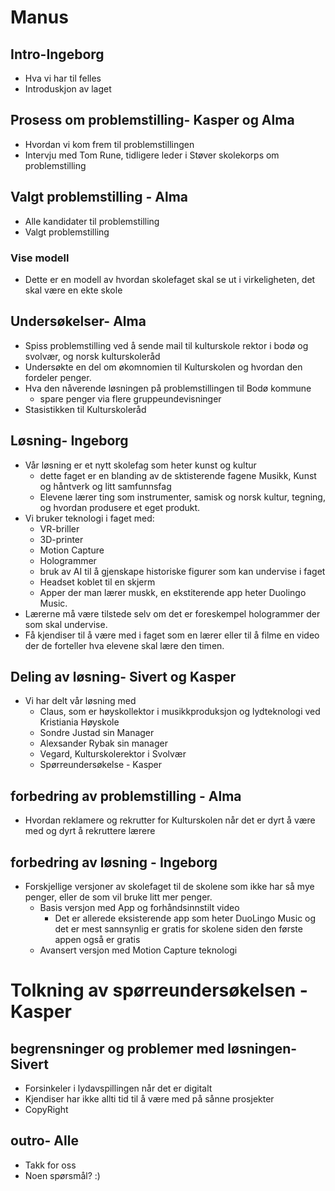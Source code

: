 # Manus 
## Intro-Ingeborg
* Hva vi har til felles
* Introduskjon av laget 
## Prosess om problemstilling- Kasper og Alma
* Hvordan vi kom frem til problemstillingen
* Intervju med Tom Rune, tidligere leder i Støver skolekorps om problemstilling
## Valgt problemstilling - Alma
* Alle kandidater til problemstilling
* Valgt problemstilling 
### Vise modell 
* Dette er en modell av hvordan skolefaget skal se ut i virkeligheten, det skal være en ekte skole
## Undersøkelser- Alma
*  Spiss problemstilling ved å sende mail til kulturskole rektor i bodø og svolvær, og norsk kulturskoleråd
* Undersøkte en del om økomnomien til Kulturskolen og hvordan den fordeler penger. 
* Hva den nåverende løsningen på problemstillingen til Bodø kommune
    * spare penger via flere gruppeundevisninger
* Stasistikken til Kulturskoleråd
## Løsning- Ingeborg
* Vår løsning er et nytt skolefag som heter kunst og kultur
    * dette faget er en blanding av de sktisterende fagene Musikk, Kunst og håntverk og litt samfunnsfag
    * Elevene lærer ting som instrumenter, samisk og norsk kultur, tegning, og hvordan produsere et eget produkt. 
* Vi bruker teknologi i faget med: 
    * VR-briller
    * 3D-printer
    * Motion Capture
    * Hologrammer 
    * bruk av AI til å gjenskape historiske figurer som kan undervise i faget
    * Headset koblet til en skjerm
    * Apper der man lærer muskk, en ekstiterende app heter Duolingo Music. 
* Lærerne må være tilstede selv om det er foreskempel hologrammer der som skal undervise. 
* Få kjendiser til å være med i faget som en lærer eller til å filme en video der de forteller hva elevene skal lære den timen.
## Deling av løsning- Sivert og Kasper
* Vi har delt vår løsning med
    * Claus, som er høyskollektor i musikkproduksjon og lydteknologi ved Kristiania Høyskole
    * Sondre Justad sin Manager
    * Alexsander Rybak sin manager 
    * Vegard, Kulturskolerektor i Svolvær
    * Spørreundersøkelse - Kasper
## forbedring av problemstilling - Alma
* Hvordan reklamere og rekrutter for Kulturskolen når det er dyrt å være med og dyrt å rekruttere lærere
## forbedring av løsning - Ingeborg
* Forskjellige versjoner av skolefaget til de skolene som ikke har så mye penger, eller de som vil bruke litt mer penger. 
   * Basis versjon med App og forhåndsinnstilt video
      * Det er allerede eksisterende app som heter DuoLingo Music og det er mest sannsynlig er gratis for skolene siden den første appen også er gratis
   * Avansert versjon med Motion Capture teknologi
#  Tolkning av spørreundersøkelsen - Kasper
## begrensninger og problemer med løsningen- Sivert
* Forsinkeler i lydavspillingen når det er digitalt
* Kjendiser har ikke allti tid til å være med på sånne prosjekter
* CopyRight
## outro- Alle
* Takk for oss
* Noen spørsmål? :)
